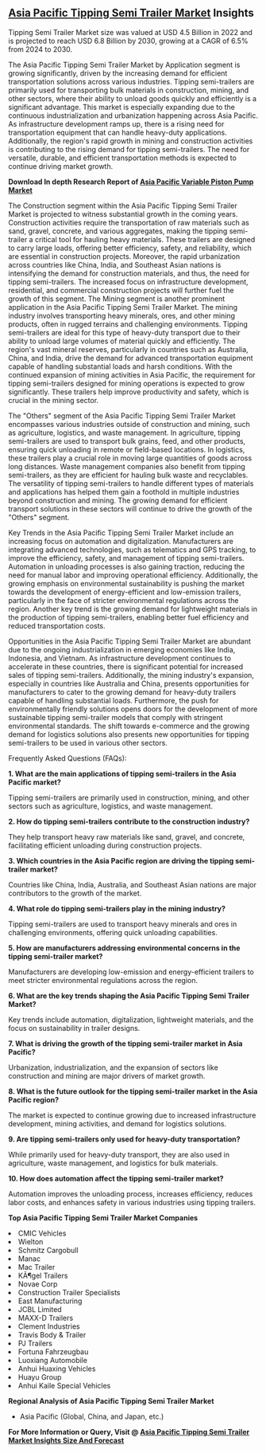 <h2><a href="https://www.verifiedmarketreports.com/download-sample/?rid=256426&amp;utm_source=Github-Feb&amp;utm_medium=225" target="_blank">Asia Pacific Tipping Semi Trailer Market</a> Insights</h2><p>Tipping Semi Trailer Market size was valued at USD 4.5 Billion in 2022 and is projected to reach USD 6.8 Billion by 2030, growing at a CAGR of 6.5% from 2024 to 2030.</p><p><p>The Asia Pacific Tipping Semi Trailer Market by Application segment is growing significantly, driven by the increasing demand for efficient transportation solutions across various industries. Tipping semi-trailers are primarily used for transporting bulk materials in construction, mining, and other sectors, where their ability to unload goods quickly and efficiently is a significant advantage. This market is especially expanding due to the continuous industrialization and urbanization happening across Asia Pacific. As infrastructure development ramps up, there is a rising need for transportation equipment that can handle heavy-duty applications. Additionally, the region's rapid growth in mining and construction activities is contributing to the rising demand for tipping semi-trailers. The need for versatile, durable, and efficient transportation methods is expected to continue driving market growth. <p><strong>Download In depth Research Report of <a href="https://www.verifiedmarketreports.com/download-sample/?rid=236118&amp;utm_source=Pulse-Dec&amp;utm_medium=225" target="_blank">Asia Pacific Variable Piston Pump Market</a></strong></p> </p> <p>The Construction segment within the Asia Pacific Tipping Semi Trailer Market is projected to witness substantial growth in the coming years. Construction activities require the transportation of raw materials such as sand, gravel, concrete, and various aggregates, making the tipping semi-trailer a critical tool for hauling heavy materials. These trailers are designed to carry large loads, offering better efficiency, safety, and reliability, which are essential in construction projects. Moreover, the rapid urbanization across countries like China, India, and Southeast Asian nations is intensifying the demand for construction materials, and thus, the need for tipping semi-trailers. The increased focus on infrastructure development, residential, and commercial construction projects will further fuel the growth of this segment. The Mining segment is another prominent application in the Asia Pacific Tipping Semi Trailer Market. The mining industry involves transporting heavy minerals, ores, and other mining products, often in rugged terrains and challenging environments. Tipping semi-trailers are ideal for this type of heavy-duty transport due to their ability to unload large volumes of material quickly and efficiently. The region's vast mineral reserves, particularly in countries such as Australia, China, and India, drive the demand for advanced transportation equipment capable of handling substantial loads and harsh conditions. With the continued expansion of mining activities in Asia Pacific, the requirement for tipping semi-trailers designed for mining operations is expected to grow significantly. These trailers help improve productivity and safety, which is crucial in the mining sector. </p> <p>The "Others" segment of the Asia Pacific Tipping Semi Trailer Market encompasses various industries outside of construction and mining, such as agriculture, logistics, and waste management. In agriculture, tipping semi-trailers are used to transport bulk grains, feed, and other products, ensuring quick unloading in remote or field-based locations. In logistics, these trailers play a crucial role in moving large quantities of goods across long distances. Waste management companies also benefit from tipping semi-trailers, as they are efficient for hauling bulk waste and recyclables. The versatility of tipping semi-trailers to handle different types of materials and applications has helped them gain a foothold in multiple industries beyond construction and mining. The growing demand for efficient transport solutions in these sectors will continue to drive the growth of the "Others" segment. </p> <p>Key Trends in the Asia Pacific Tipping Semi Trailer Market include an increasing focus on automation and digitalization. Manufacturers are integrating advanced technologies, such as telematics and GPS tracking, to improve the efficiency, safety, and management of tipping semi-trailers. Automation in unloading processes is also gaining traction, reducing the need for manual labor and improving operational efficiency. Additionally, the growing emphasis on environmental sustainability is pushing the market towards the development of energy-efficient and low-emission trailers, particularly in the face of stricter environmental regulations across the region. Another key trend is the growing demand for lightweight materials in the production of tipping semi-trailers, enabling better fuel efficiency and reduced transportation costs. <p>Opportunities in the Asia Pacific Tipping Semi Trailer Market are abundant due to the ongoing industrialization in emerging economies like India, Indonesia, and Vietnam. As infrastructure development continues to accelerate in these countries, there is significant potential for increased sales of tipping semi-trailers. Additionally, the mining industry's expansion, especially in countries like Australia and China, presents opportunities for manufacturers to cater to the growing demand for heavy-duty trailers capable of handling substantial loads. Furthermore, the push for environmentally friendly solutions opens doors for the development of more sustainable tipping semi-trailer models that comply with stringent environmental standards. The shift towards e-commerce and the growing demand for logistics solutions also presents new opportunities for tipping semi-trailers to be used in various other sectors. </p> <p>Frequently Asked Questions (FAQs): <p><b>1. What are the main applications of tipping semi-trailers in the Asia Pacific market?</b></p> <p>Tipping semi-trailers are primarily used in construction, mining, and other sectors such as agriculture, logistics, and waste management.</p> <p><b>2. How do tipping semi-trailers contribute to the construction industry?</b></p> <p>They help transport heavy raw materials like sand, gravel, and concrete, facilitating efficient unloading during construction projects.</p> <p><b>3. Which countries in the Asia Pacific region are driving the tipping semi-trailer market?</b></p> <p>Countries like China, India, Australia, and Southeast Asian nations are major contributors to the growth of the market.</p> <p><b>4. What role do tipping semi-trailers play in the mining industry?</b></p> <p>Tipping semi-trailers are used to transport heavy minerals and ores in challenging environments, offering quick unloading capabilities.</p> <p><b>5. How are manufacturers addressing environmental concerns in the tipping semi-trailer market?</b></p> <p>Manufacturers are developing low-emission and energy-efficient trailers to meet stricter environmental regulations across the region.</p> <p><b>6. What are the key trends shaping the Asia Pacific Tipping Semi Trailer Market?</b></p> <p>Key trends include automation, digitalization, lightweight materials, and the focus on sustainability in trailer designs.</p> <p><b>7. What is driving the growth of the tipping semi-trailer market in Asia Pacific?</b></p> <p>Urbanization, industrialization, and the expansion of sectors like construction and mining are major drivers of market growth.</p> <p><b>8. What is the future outlook for the tipping semi-trailer market in the Asia Pacific region?</b></p> <p>The market is expected to continue growing due to increased infrastructure development, mining activities, and demand for logistics solutions.</p> <p><b>9. Are tipping semi-trailers only used for heavy-duty transportation?</b></p> <p>While primarily used for heavy-duty transport, they are also used in agriculture, waste management, and logistics for bulk materials.</p> <p><b>10. How does automation affect the tipping semi-trailer market?</b></p> <p>Automation improves the unloading process, increases efficiency, reduces labor costs, and enhances safety in various industries using tipping trailers.</p> </p> </p><p><strong>Top Asia Pacific Tipping Semi Trailer Market Companies</strong></p><div data-test-id=""><p><li>CMIC Vehicles</li><li> Wielton</li><li> Schmitz Cargobull</li><li> Manac</li><li> Mac Trailer</li><li> KÃ¶gel Trailers</li><li> Novae Corp</li><li> Construction Trailer Specialists</li><li> East Manufacturing</li><li> JCBL Limited</li><li> MAXX-D Trailers</li><li> Clement Industries</li><li> Travis Body & Trailer</li><li> PJ Trailers</li><li> Fortuna Fahrzeugbau</li><li> Luoxiang Automobile</li><li> Anhui Huaxing Vehicles</li><li> Huayu Group</li><li> Anhui Kaile Special Vehicles</li></p><div><strong>Regional Analysis of&nbsp;Asia Pacific Tipping Semi Trailer Market</strong></div><ul><li dir="ltr"><p dir="ltr">Asia Pacific (Global, China, and Japan, etc.)</p></li></ul><p><strong>For More Information or Query, Visit @&nbsp;</strong><strong><a href="https://www.verifiedmarketreports.com/product/tipping-semi-trailer-market/?utm_source=Github-Feb&amp;utm_medium=225" target="_blank">Asia Pacific Tipping Semi Trailer Market Insights Size And Forecast</a></strong></p></div><h2>&nbsp;</h2><div data-test-id="">&nbsp;</div>
